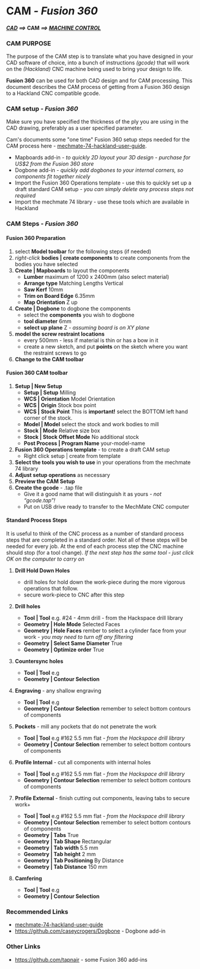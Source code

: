 # CAM *- Fusion 360*
#### *[CAD](CAD.md) ==>* CAM *==> [MACHINE CONTROL](Machine.md)*

### CAM PURPOSE
The purpose of the CAM step is to translate what you have designed in your CAD software of choice, into a bunch of instructions *(gcode)* that will work on the *(Hackland)* CNC machine being used to bring your design to life.

__Fusion 360__ can be used for both CAD design and for CAM processing. This document describes the CAM process of getting from a Fusion 360 design to a Hackland CNC compatible gcode.

### CAM setup *- Fusion 360*
Make sure you have specified the thickness of the ply you are using in the CAD drawing, preferably as a user specified parameter.

Cam's documents some "one time" Fusion 360 setup steps needed for the CAM process here -    [mechmate-74-hackland-user-guide](https://hackingismakingisengineering.wordpress.com/mechmate-74-hackland-user-guide/#resources).
* Mapboards add-in *- to quickly 2D layout your 3D design - purchase for US$2 from the Fusion 360 store*
* Dogbone add-in *- quickly add dogbones to your internal corners, so components fit together nicely*
* Import the Fusion 360 Operations template - use this to quickly set up a draft standard CAM setup *- you can simply delete any process steps not required*
* Import the mechmate 74 library - use these tools which are available in Hackland


### CAM Steps *- Fusion 360*

#### Fusion 360 Preparation
1. select __Model toolbar__ for the following steps (if needed)
2. *right-click* __bodies  | create components__ to create components from the bodies you have selected
3. __Create | Mapboards__ to layout the components
    * __Lumber__ maximum of 1200 x 2400mm  (also select material)
    * __Arrange type__ Matching Lengths Vertical
    * __Saw Kerf__ 10mm
    * __Trim on Board Edge__ 6.35mm
    * __Map Orientation__ Z up
4. __Create | Dogbone__ to dogbone the components
    * select the __components__ you wish to dogbone
    * __tool diameter__ 6mm
    * __select up plane__ Z *- assuming board is on XY plane*
5. __model the screw restraint locations__
    * every 500mm - less if material is thin or has a bow in it
    * create a new sketch, and put __points__ on the sketch where you want the restraint screws to go
6. __Change to the CAM toolbar__

#### Fusion 360 CAM toolbar
1. __Setup | New Setup__
    * __Setup | Setup__ Milling
    * __WCS | Orientation__ Model Orientation
    * __WCS | Origin__ Stock box point
    * __WCS | Stock Point__ This is __important!__ select the BOTTOM left hand corner of the stock.
    * __Model | Model__ select the stock and work bodies to mill
    * __Stock | Mode__ Relative size box
    * __Stock | Stock Offset Mode__ No additional stock
    * __Post Process | Program Name__ your-model-name
2. __Fusion 360 Operations template__ - to create a draft CAM setup
    * Right click setup | create from template
3. __Select the tools you wish to use__ in your operations from the mechmate 74 library
4. __Adjust setup operations__ as necessary
5. __Preview the CAM Setup__
6. __Create the gcode__ - .tap file
    * Give it a good name that will distinguish it as yours *- not “gcode.tap”!*
    * Put on USB drive ready to transfer to the MechMate CNC computer

#### Standard Process Steps
It is useful to think of the CNC process as a number of standard process steps that are completed in a standard order. Not all of these steps will be needed for every job. At the end of each process step the CNC machine should stop (for a tool change). *If the next step has the same tool - just click OK on the computer to carry on*
1. __Drill Hold Down Holes__
     * drill holes for hold down the work-piece during the more vigorous operations that follow.
     * secure work-piece to CNC after this step

2. __Drill holes__
     * __Tool | Tool__ e.g. #24 - 4mm drill - from the Hackspace drill library
     * __Geometry | Hole Mode__ Selected Faces
     *  __Geometry | Hole Faces__ rember to select a cylinder face from your work *- you may need to turn off any filtering*
     * __Geometry | Select Same Diameter__ True
     * __Geometry | Optimize order__ True

3. __Countersync holes__
     * __Tool | Tool__ e.g
     * __Geometry | Contour Selection__

4. __Engraving__ - any shallow engraving
     * __Tool | Tool__ e.g
     * __Geometry | Contour Selection__ remember to select bottom contours of components

5. __Pockets__ - mill any pockets that do not penetrate the work
     * __Tool | Tool__ e.g #162 5.5 mm flat *- from the Hackspace drill library*
     * __Geometry | Contour Selection__ remember to select bottom contours of components

6. __Profile Internal__ - cut all components with internal holes
     * __Tool | Tool__ e.g #162 5.5 mm flat *- from the Hackspace drill library*
     * __Geometry | Contour Selection__ remember to select bottom contours of components

7. __Profile External__ - finish cutting out components, leaving tabs to secure work+
     * __Tool | Tool__ e.g #162 5.5 mm flat *- from the Hackspace drill library*
     * __Geometry | Contour Selection__ remember to select bottom contours of components
     * __Geometry | Tabs__ True
     * __Geometry | Tab Shape__ Rectangular
     * __Geometry | Tab width__ 5.5 mm
     * __Geometry | Tab height__ 2 mm
     * __Geometry | Tab Positioning__ By Distance
     * __Geometry | Tab Distance__ 150 mm

8. __Camfering__
     * __Tool | Tool__ e.g
     * __Geometry | Contour Selection__

### Recommended Links
* [mechmate-74-hackland-user-guide](https://hackingismakingisengineering.wordpress.com/mechmate-74-hackland-user-guide/)
* https://github.com/caseycrogers/Dogbone - Dogbone add-in

### Other Links
* https://github.com/tapnair              - some Fusion 360 add-ins
